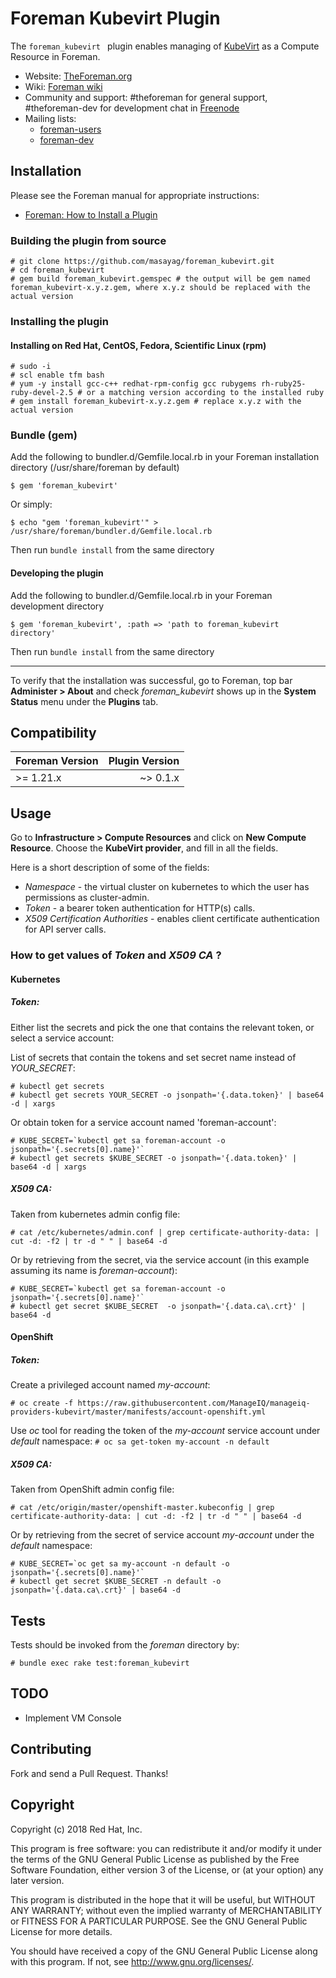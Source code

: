 
# Foreman Kubevirt Plugin

The ```foreman_kubevirt ``` plugin enables managing of [KubeVirt](https://kubevirt.io) as a Compute Resource in Foreman.

* Website: [TheForeman.org](http://theforeman.org)
* Wiki: [Foreman wiki](http://projects.theforeman.org/projects/foreman/wiki/About)
* Community and support: #theforeman for general support, #theforeman-dev for development chat in [Freenode](irc.freenode.net)
* Mailing lists:
    * [foreman-users](https://groups.google.com/forum/?fromgroups#!forum/foreman-users)
    * [foreman-dev](https://groups.google.com/forum/?fromgroups#!forum/foreman-dev)


## Installation

Please see the Foreman manual for appropriate instructions:

* [Foreman: How to Install a Plugin](https://theforeman.org/plugins/#2.Installation)


### Building the plugin from source
    # git clone https://github.com/masayag/foreman_kubevirt.git
    # cd foreman_kubevirt
    # gem build foreman_kubevirt.gemspec # the output will be gem named foreman_kubevirt-x.y.z.gem, where x.y.z should be replaced with the actual version

### Installing the plugin

#### Installing on Red Hat, CentOS, Fedora, Scientific Linux (rpm)
    # sudo -i
    # scl enable tfm bash
    # yum -y install gcc-c++ redhat-rpm-config gcc rubygems rh-ruby25-ruby-devel-2.5 # or a matching version according to the installed ruby
    # gem install foreman_kubevirt-x.y.z.gem # replace x.y.z with the actual version

### Bundle (gem)

Add the following to bundler.d/Gemfile.local.rb in your Foreman installation directory (/usr/share/foreman by default)

    $ gem 'foreman_kubevirt'

Or simply:

    $ echo "gem 'foreman_kubevirt'" > /usr/share/foreman/bundler.d/Gemfile.local.rb

Then run `bundle install` from the same directory

#### Developing the plugin
Add the following to bundler.d/Gemfile.local.rb in your Foreman development directory

    $ gem 'foreman_kubevirt', :path => 'path to foreman_kubevirt directory'

Then run `bundle install` from the same directory

-------------------
To verify that the installation was successful, go to Foreman, top bar **Administer > About** and check *foreman_kubevirt* shows up in the **System Status** menu under the **Plugins** tab.

## Compatibility

| Foreman Version | Plugin Version |
| --------------- | --------------:|
| >= 1.21.x       | ~> 0.1.x       |

## Usage
Go to **Infrastructure > Compute Resources** and click on **New Compute Resource**.
Choose the **KubeVirt provider**, and fill in all the fields.

Here is a short description of some of the fields:
* *Namespace* - the virtual cluster on kubernetes to which the user has permissions as cluster-admin.
* *Token* - a bearer token authentication for HTTP(s) calls.
* *X509 Certification Authorities* - enables client certificate authentication for API server calls.

### How to get values of *Token* and *X509 CA* ?

#### Kubernetes
##### *Token*:

Either list the secrets and pick the one that contains the relevant token, or select a service account:

List of secrets that contain the tokens and set secret name instead of *YOUR_SECRET*:
```
# kubectl get secrets
# kubectl get secrets YOUR_SECRET -o jsonpath='{.data.token}' | base64 -d | xargs
```

Or obtain token for a service account named 'foreman-account':
```
# KUBE_SECRET=`kubectl get sa foreman-account -o jsonpath='{.secrets[0].name}'`
# kubectl get secrets $KUBE_SECRET -o jsonpath='{.data.token}' | base64 -d | xargs
```

##### *X509 CA*:

Taken from kubernetes admin config file:
```
# cat /etc/kubernetes/admin.conf | grep certificate-authority-data: | cut -d: -f2 | tr -d " " | base64 -d
```

Or by retrieving from the secret, via the service account (in this example assuming its name is *foreman-account*):
```
# KUBE_SECRET=`kubectl get sa foreman-account -o jsonpath='{.secrets[0].name}'`
# kubectl get secret $KUBE_SECRET  -o jsonpath='{.data.ca\.crt}' | base64 -d
```

#### OpenShift
##### *Token*:

Create a privileged account named *my-account*:
```
# oc create -f https://raw.githubusercontent.com/ManageIQ/manageiq-providers-kubevirt/master/manifests/account-openshift.yml
```
Use *oc* tool for reading the token of the *my-account* service account under *default* namespace:
`# oc sa get-token my-account -n default`

##### *X509 CA*:

Taken from OpenShift admin config file:
```
# cat /etc/origin/master/openshift-master.kubeconfig | grep certificate-authority-data: | cut -d: -f2 | tr -d " " | base64 -d
```

Or by retrieving from the secret of service account *my-account* under the *default* namespace:
```
# KUBE_SECRET=`oc get sa my-account -n default -o jsonpath='{.secrets[0].name}'`
# kubectl get secret $KUBE_SECRET -n default -o jsonpath='{.data.ca\.crt}' | base64 -d
```

## Tests

Tests should be invoked from the *foreman* directory by:
```
# bundle exec rake test:foreman_kubevirt
```

## TODO

* Implement VM Console

## Contributing

Fork and send a Pull Request. Thanks!

## Copyright

Copyright (c) 2018 Red Hat, Inc.

This program is free software: you can redistribute it and/or modify
it under the terms of the GNU General Public License as published by
the Free Software Foundation, either version 3 of the License, or
(at your option) any later version.

This program is distributed in the hope that it will be useful,
but WITHOUT ANY WARRANTY; without even the implied warranty of
MERCHANTABILITY or FITNESS FOR A PARTICULAR PURPOSE.  See the
GNU General Public License for more details.

You should have received a copy of the GNU General Public License
along with this program.  If not, see <http://www.gnu.org/licenses/>.

